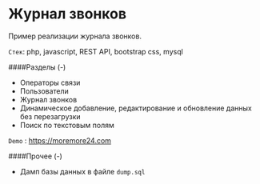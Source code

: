 # Журнал звонков

Пример реализации журнала звонков.

`Стек`: php, javascript, REST API, bootstrap css, mysql

####Разделы (-)

- Операторы связи
- Пользователи
- Журнал звонков
- Динамическое добавление, редактирование и обновление данных без перезагрузки
- Поиск по текстовым полям

`Demo` : <https://moremore24.com>


####Прочее (-)

- Дамп базы данных в файле `dump.sql`